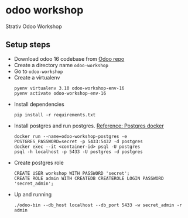 # odoo workshop
Strativ Odoo Workshop

## Setup steps
- Download odoo 16 codebase from [Odoo repo](https://github.com/odoo/odoo/tree/16.0)
- Create a directory name `odoo-workshop`
- Go to `odoo-workshop`
- Create a virtualenv
  ```
  pyenv virtualenv 3.10 odoo-workshop-env-16
  pyenv activate odoo-workshop-env-16
  ```
- Install dependencies
  ```
  pip install -r requirements.txt
  ```
- Install postgres and run postgres. [Reference: Postgres docker](https://www.docker.com/blog/how-to-use-the-postgres-docker-official-image/)
  ```
  docker run --name=odoo-workshop-postgres -e POSTGRES_PASSWORD=secret -p 5433:5432 -d postgres
  docker exec --it <container-id> psql -U postgres
  psql -h localhost -p 5433 -U postgres -d postgres
  ```
- Create postgres role
  ```
  CREATE USER workshop WITH PASSWORD 'secret';
  CREATE ROLE admin WITH CREATEDB CREATEROLE LOGIN PASSWORD 'secret_admin';
  ```
- Up and running
  ```
  ./odoo-bin --db_host localhost --db_port 5433 -w secret_admin -r admin
  ```
